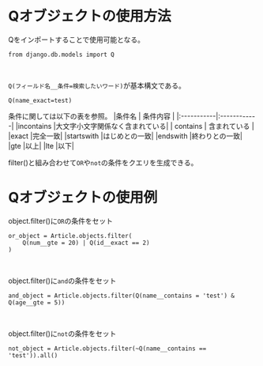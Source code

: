 # Qオブジェクトの使用方法
Qをインポートすることで使用可能となる。
```
from django.db.models import Q
```
<br>

`Q(フィールド名__条件=検索したいワード)`が基本構文である。
```example
Q(name_exact=test)
```

条件に関しては以下の表を参照。
|条件名      | 条件内容 |
|:-----------|:------------|
|incontains  |大文字小文字関係なく含まれている|
| contains   | 含まれている |
|exact       |完全一致|
|startswith  |はじめとの一致|
|endswith    |終わりとの一致|
|gte         |以上|
|lte         |以下|

filter()と組み合わせて`OR`や`not`の条件をクエリを生成できる。

# Qオブジェクトの使用例
object.filter()に`OR`の条件をセット
```
or_object = Article.objects.filter(
    Q(num__gte = 20) | Q(id__exact == 2)
)
```
<br>

object.filter()に`and`の条件をセット
```
and_object = Article.objects.filter(Q(name__contains = 'test') & Q(age__gte = 5))
```

<br>

object.filter()に`not`の条件をセット
```
not_object = Article.objects.filter(~Q(name__contains == 'test')).all()
```